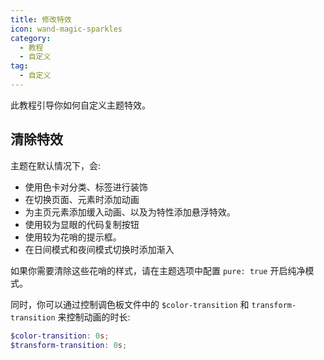 ```yaml
---
title: 修改特效
icon: wand-magic-sparkles
category:
  - 教程
  - 自定义
tag:
  - 自定义
---
```


此教程引导你如何自定义主题特效。

<!-- more -->

## 清除特效

主题在默认情况下，会:

- 使用色卡对分类、标签进行装饰
- 在切换页面、元素时添加动画
- 为主页元素添加缓入动画、以及为特性添加悬浮特效。
- 使用较为显眼的代码复制按钮
- 使用较为花哨的提示框。
- 在日间模式和夜间模式切换时添加渐入

如果你需要清除这些花哨的样式，请在主题选项中配置 `pure: true` 开启纯净模式。

同时，你可以通过控制调色板文件中的 `$color-transition` 和 `transform-transition` 来控制动画的时长:

```scss title=".vuepress/styles/palette.scss"
$color-transition: 0s;
$transform-transition: 0s;
```
